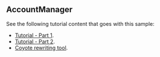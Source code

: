 ## AccountManager

See the following tutorial content that goes with this sample:

- [Tutorial - Part 1](https://microsoft.github.io/coyote/tutorials/first-concurrency-unit-test/).
- [Tutorial - Part 2](https://microsoft.github.io/coyote/tutorials/test-concurrent-operations/).
- [Coyote rewriting tool](https://microsoft.github.io/coyote/tools/rewriting/).
